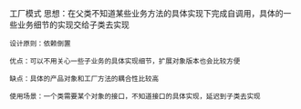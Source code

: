 工厂模式
	思想：在父类不知道某些业务方法的具体实现下完成自调用，具体的一些业务细节的实现交给子类去实现
	
	设计原则：依赖倒置
	
	优点：可以不用关心一些子业务的具体实现细节，扩展对象版本也会比较方便
	
	缺点：具体的产品对象和工厂方法的耦合性比较高
	
	使用场景：一个类需要某个对象的接口，不知道接口的具体实现，延迟到子类去实现
